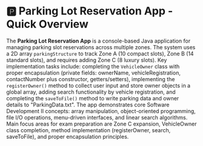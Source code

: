 # 🅿️ Parking Lot Reservation App - Quick Overview

The **Parking Lot Reservation App** is a console-based Java application for managing parking slot reservations across multiple zones. The system uses a 2D array `parkingStructure` to track Zone A (10 compact slots), Zone B (14 standard slots), and requires adding Zone C (8 luxury slots). Key implementation tasks include: completing the `VehicleOwner` class with proper encapsulation (private fields: ownerName, vehicleRegistration, contactNumber plus constructor, getters/setters), implementing the `registerOwner()` method to collect user input and store owner objects in a global array, adding search functionality by vehicle registration, and completing the `saveToFile()` method to write parking data and owner details to "ParkingData.txt". The app demonstrates core Software Development II concepts: array manipulation, object-oriented programming, file I/O operations, menu-driven interfaces, and linear search algorithms. Main focus areas for exam preparation are Zone C expansion, VehicleOwner class completion, method implementation (registerOwner, search, saveToFile), and proper encapsulation principles.

